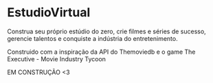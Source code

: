 # EstudioVirtual
Construa seu próprio estúdio do zero, crie filmes e séries de sucesso, gerencie talentos e conquiste a indústria do entretenimento.

Construido com a inspiração da API do Themoviedb e o game The Executive - Movie Industry Tycoon

EM CONSTRUÇÃO <3

